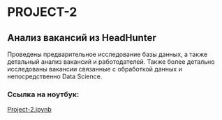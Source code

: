 # PROJECT-2
## Анализ вакансий из HeadHunter

Проведены предварительное исследование базы данных, а также детальный анализ вакансий и работодателей. Также более детально исследованы вакансии связанные с обработкой данных и непосредственно Data Science.

### Ссылка на ноутбук: 
[Project-2.ipynb](https://github.com/Blooodniy/PROJECT-2/blob/master/Project_2.ipynb)